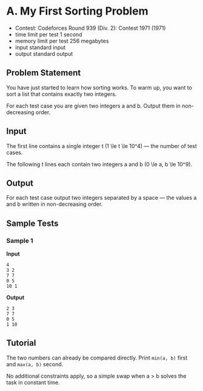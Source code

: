 # A. My First Sorting Problem

- Contest: Codeforces Round 939 (Div. 2): Contest 1971 (1971)
- time limit per test 1 second
- memory limit per test 256 megabytes
- input standard input
- output standard output

## Problem Statement

You have just started to learn how sorting works. To warm up, you want to sort a list that contains exactly two integers.

For each test case you are given two integers a and b. Output them in non-decreasing order.

## Input

The first line contains a single integer t (1 \le t \le 10^4) — the number of test cases.

The following t lines each contain two integers a and b (0 \le a, b \le 10^9).

## Output

For each test case output two integers separated by a space — the values a and b written in non-decreasing order.

## Sample Tests

### Sample 1

**Input**

```text
4
3 2
7 7
0 5
10 1
```

**Output**

```text
2 3
7 7
0 5
1 10
```

## Tutorial

The two numbers can already be compared directly. Print `min(a, b)` first and `max(a, b)` second.

No additional constraints apply, so a simple swap when a > b solves the task in constant time.
